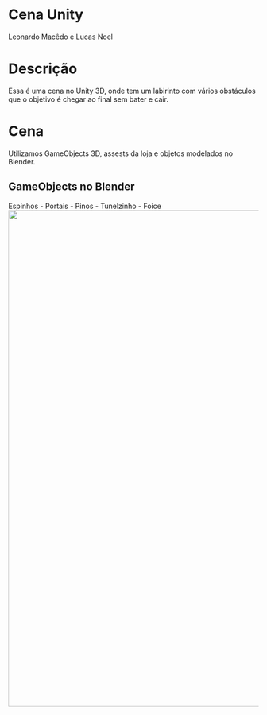 # Cena Unity 
Leonardo Macêdo e Lucas Noel
# Descrição
Essa é uma cena no Unity 3D, onde tem um labirinto com vários obstáculos que o objetivo é chegar ao final sem bater e cair.
# Cena
Utilizamos GameObjects 3D, assests da loja e objetos modelados no Blender.

## GameObjects no Blender
Espinhos - Portais - Pinos - Tunelzinho - Foice
<img src = "blender.png/img" width = "1880" height = "1000">
